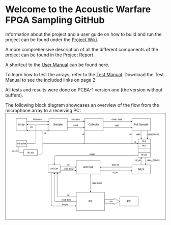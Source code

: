 # Welcome to the Acoustic Warfare FPGA Sampling GitHub

Information about the project and a user guide on how to build and run the project can be found under the [Project Wiki](../../wiki).

A more comprehensive description of all the different components of the project can be found in the Project Report. <!--[Project Report](). -->

A shortcut to the [User Manual](https://github.com/acoustic-warfare/FPGA-sampling/wiki/User-Manual) can be found here.

To learn how to test the arrays, refer to the [Test Manual](/doc/testing_manual/Testing_the_arrays_version_1.pdf). Download the Test Manual to see the included links on page 2.

All tests and results were done on PCBA-1 version one (the version without buffers).

The following block diagram showcases an overview of the flow from the microphone array to a receiving PC:
![Block Diagram](/doc/pictures/full_diagram_axi_full.png)
